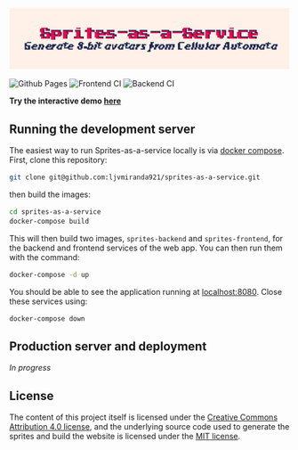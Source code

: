 ![](assets/header.png)

![Github Pages](https://github.com/ljvmiranda921/sprites-as-a-service/workflows/Github%20Pages/badge.svg)
![Frontend CI](https://github.com/ljvmiranda921/sprites-as-a-service/workflows/Frontend%20CI/badge.svg)
![Backend CI](https://github.com/ljvmiranda921/sprites-as-a-service/workflows/Backend%20CI/badge.svg)

**Try the interactive demo [here](ljvmiranda921.github.io/sprites-as-a-service)**

## Running the development server 

The easiest way to run Sprites-as-a-service locally is via [docker
compose](https://docs.docker.com/compose/). First, clone this repository:

```sh
git clone git@github.com:ljvmiranda921/sprites-as-a-service.git
```

then build the images:

```sh
cd sprites-as-a-service
docker-compose build
```

This will then build two images, `sprites-backend` and `sprites-frontend`, for
the backend and frontend services of the web app. You can then run them with
the command:

```sh
docker-compose -d up
```

You should be able to see the application running at
[localhost:8080](localhost:8080). Close these services using:

```sh
docker-compose down
```

## Production server and deployment

*In progress*

## License

The content of this project itself is licensed under the [Creative Commons
Attribution 4.0 license](https://creativecommons.org/licenses/by/4.0/deed.ast), and the underlying source code used to generate the
sprites and build the website is licensed under the [MIT license](https://github.com/ljvmiranda921/sprites-as-a-service/blob/master/LICENSE).
